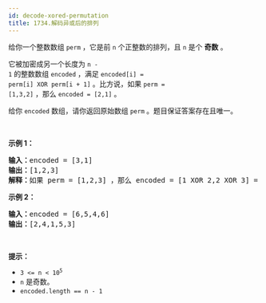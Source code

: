```yaml
---
id: decode-xored-permutation
title: 1734.解码异或后的排列
---
```

给你一个整数数组 <code>perm</code> ，它是前 <code>n</code> 个正整数的排列，且 <code>n</code> 是个 **奇数** 。

它被加密成另一个长度为 <code>n - 1</code> 的整数数组 <code>encoded</code> ，满足 <code>encoded[i] = perm[i] XOR perm[i + 1]</code> 。比方说，如果 <code>perm = [1,3,2]</code> ，那么 <code>encoded = [2,1]</code> 。

给你 <code>encoded</code> 数组，请你返回原始数组 <code>perm</code> 。题目保证答案存在且唯一。

 

**示例 1：**


<pre><b>输入：</b>encoded = [3,1]<br/><b>输出：</b>[1,2,3]<br/><b>解释：</b>如果 perm = [1,2,3] ，那么 encoded = [1 XOR 2,2 XOR 3] = [3,1]<br/></pre>

**示例 2：**


<pre><b>输入：</b>encoded = [6,5,4,6]<br/><b>输出：</b>[2,4,1,5,3]<br/></pre>

 

**提示：**


- <code>3 &lt;= n &lt; 10<sup>5</sup></code>
- <code>n</code> 是奇数。
- <code>encoded.length == n - 1</code>
